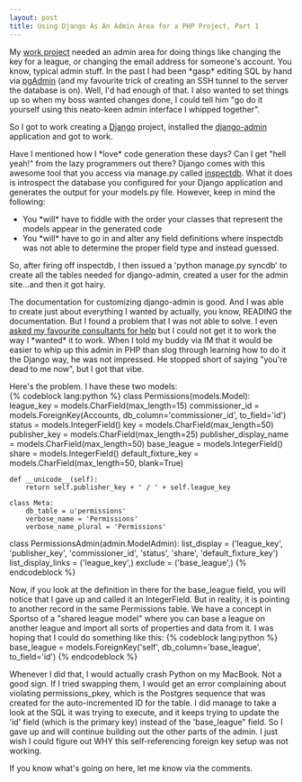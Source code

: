 ```yaml
--- 
layout: post
title: Using Django As An Admin Area for a PHP Project, Part 1
---
```

<p>My <a href="http://www.sportso.com">work project</a> needed an admin area for doing things like changing the key for a league, or changing the email address for someone's account.  You know, typical admin stuff.  In the past I had been *gasp* editing SQL by hand via <a href="http://www.pgadmin.org/">pgAdmin</a> (and my favourite trick of creating an SSH tunnel to the server the database is on).  Well, I'd had enough of that.  I also wanted to set things up so when my boss wanted changes done, I could tell him "go do it yourself using this neato-keen admin interface I whipped together".
</p>
<p>
So I got to work creating a <a href="http://www.djangoproject.com">Django</a> project, installed the <a href="http://docs.djangoproject.com/en/dev/ref/contrib/admin/">django-admin</a> application and got to work.
</p>
<p>
Have I mentioned how I *love* code generation these days?  Can I get "hell yeah!" from the lazy programmers out there?  Django comes with this awesome tool that you access via manage.py called <a href="http://docs.djangoproject.com/en/dev/ref/django-admin/#inspectdb">inspectdb</a>.  What it does is introspect the database you configured for your Django application and generates the output for your models.py file.  However, keep in mind the following:
<ul>
<li>You *will* have to fiddle with the order your classes that represent the models appear in the generated code</li>
<li>You *will* have to go in and alter any field definitions where inspectdb was not able to determine the proper field type and instead guessed.</li>
</ul>
</p>
<p>
So, after firing off inspectdb, I then issued a 'python manage.py syncdb' to create all the tables needed for django-admin, created a user for the admin site...and then it got hairy.
</p>
<p>
The documentation for customizing django-admin is good.  And I was able to create just about everything I wanted by actually, you know, READING the documentation.  But I found a problem that I was not able to solve.  I even <a href="http://stackoverflow.com/questions/1758805/problems-with-updating-records-in-django-admin">asked my favourite consultants for help</a> but I could not get it to work the way I *wanted* it to work.  When I told my buddy via IM that it would be easier to whip up this admin in PHP than slog through learning how to do it the Django way, he was not impressed.  He stopped short of saying "you're dead to me now", but I got that vibe.
</p>
<p>
Here's the problem.  I have these two models:<br />
{% codeblock lang:python %}
class Permissions(models.Model):
    league_key = models.CharField(max_length=15) 
    commissioner_id = models.ForeignKey(Accounts, db_column='commissioner_id',
                                        to_field='id')
    status = models.IntegerField()
    key = models.CharField(max_length=50)
    publisher_key = models.CharField(max_length=25)
    publisher_display_name = models.CharField(max_length=50)
    base_league = models.IntegerField()
    share = models.IntegerField()
    default_fixture_key = models.CharField(max_length=50, blank=True)
    
    def __unicode__(self):
        return self.publisher_key + ' / ' + self.league_key
    
    class Meta:
        db_table = u'permissions'
        verbose_name = 'Permissions'
        verbose_name_plural = 'Permissions'

class PermissionsAdmin(admin.ModelAdmin):
    list_display = ('league_key', 'publisher_key', 'commissioner_id', 'status',
                    'share', 'default_fixture_key')
    list_display_links = ('league_key',)
    exclude = ('base_league',)
{% endcodeblock %}
</p>
<p>
Now, if you look at the definition in there for the base_league field, you will notice that I gave up and called it an IntegerField.  But in reality, it is pointing to another record in the same Permissions table.  We have a concept in Sportso of a "shared league model" where you can base a league on another league and import all sorts of properties and data from it.  I was hoping that I could do something like this:
{% codeblock lang:python %}
base_league = models.ForeignKey('self', db_column='base_league', to_field='id')
{% endcodeblock %}
</p>
<p>
Whenever I did that, I would actually crash Python on my MacBook.  Not a good sign.  If I tried swapping them, I would get an error complaining about violating permissions_pkey, which is the Postgres sequence that was created for the auto-incremented ID for the table.  I did manage to take a look at the SQL it was trying to execute, and it keeps trying to update the 'id' field (which is the primary key) instead of the 'base_league" field.  So I gave up and will continue building out the other parts of the admin.  I just wish I could figure out WHY this self-referencing foreign key setup was not working.
</p>
<p>
If you know what's going on here, let me know via the comments.
</p>
